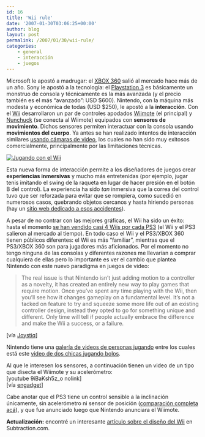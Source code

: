 ```yaml
---
id: 16
title: 'Wii rule'
date: '2007-01-30T03:06:25+00:00'
author: blog
layout: post
permalink: /2007/01/30/wii-rule/
categories:
    - general
    - interacción
    - juegos
---
```


Microsoft le apostó a madrugar: el [XBOX 360](http://www.xbox.com) salió al mercado hace más de un año. Sony le apostó a la tecnologí­a: el [Playstation 3](http://www.playb3yond.com/) es básicamente un monstruo de consola y técnicamente es la más avanzada (y el precio también es el más “avanzado”: USD $600). Nintendo, con la máquina más modesta y económica de todas (USD $250), le apostó a la **interacción**. Con el [Wii](http://us.wii.com/) desarrollaron un par de controles apodados [Wiimote](http://www.wiili.org/Wiimote) (el principal) y [Nunchuck](http://www.wiili.org/Nunchuk) (se conecta al Wiimote) equipados con **sensores de movimiento**. Dichos sensores permiten interactuar con la consola usando **movimientos del cuerpo**. Ya antes se han realizado intentos de interacción similares [usando cámaras de video](http://www.eyetoy.com/index.asp?pageID=18), los cuales no han sido muy exitosos comercialmente, principalmente por las limitaciones técnicas.

[![Jugando con el Wii](/blog/wp-content/uploads/2007/01/nena1.jpg)](http://us.wii.com/viewer.jsp?vid=17 "Jugando con el Wii")

Esta nueva forma de interacción permite a los diseñadores de juegos crear **experiencias inmersivas** y mucho más entretenidas (por ejemplo, jugar tenis imitando el swing de la raqueta en lugar de hacer presión en el botón B del control). La experiencia ha sido *tan* inmersiva que la correa del control tuvo que ser reforzada para evitar que se rompiera, como sucedió en numerosos casos, quebrando objetos cercanos y hasta hiriendo personas (hay un [sitio web dedicado a esos accidentes](http://www.wiihaveaproblem.com)).

A pesar de no contrar con las mejores gráficas, el Wii ha sido un éxito: hasta el momento [se han vendido casi 4 Wiis por cada PS3](http://www.vgcharts.org/?dg=1) (el Wii y el PS3 salieron al mercado al tiempo). En todo caso el Wii y el PS3/XBOX 360 tienen públicos diferentes: el Wii es más “familiar”, mientras que el PS3/XBOX 360 son para jugadores más aficionados. Por el momento no tengo ninguna de las consolas y diferentes razones me llevarían a comprar cualquiera de ellas pero lo importante es ver el cambio que plantea Nintendo con este nuevo paradigma en juegos de video:

> The real issue is that Nintendo isn’t just adding motion to a controller as a novelty, it has created an entirely new way to play games that require motion. Once you’ve spent any time playing with the Wii, then you’ll see how it changes gameplay on a fundamental level. It’s not a tacked on feature to try and squeeze some more life out of an existing controller design, instead they opted to go for something unique and different. Only time will tell if people actually embrace the difference and make the Wii a success, or a failure.

\[ví­a [Joystiq](http://www.joystiq.com/2006/10/28/sony-vs-nintendo-in-the-motion-sensitive-arena/)\]

Nintendo tiene una [galerí­a de videos de personas jugando](http://us.wii.com/experience_gallery.jsp) entre los cuales está este [video de dos chicas jugando bolos](http://us.wii.com/viewer.jsp?vid=18).

Al que le interesen los sensores, a continuación tienen un video de un tipo que disecta el Wiimote y su acelerómetro:  
\[youtube 9iBaKsh5z\_o nolink\]  
\[ví­a [engadget](http://www.engadget.com/2006/12/01/wiimote-acceleration-values-plotted-on-a-pc/)\]

Cabe anotar que el PS3 tiene un control sensible a la inclinación únicamente, sin acelerómetro ni sensor de posición ([comparación completa acá](http://wii.ign.com/articles/705/705870p1.html)), y que fue anunciado luego que Nintendo anunciara el Wiimote.

**Actualización:** encontré un interesante [artí­culo sobre el diseño del Wii](http://www.subtraction.com/archives/2007/0405_the_wii_as_s.php "The Wii as Salesman") en Subtraction.com.